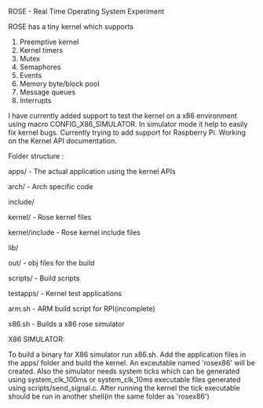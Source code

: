 ROSE - Real Time Operating System Experiment

ROSE has a tiny kernel which supports

1. Preemptive kernel
2. Kernel timers
3. Mutex
4. Semaphores
5. Events
6. Memory byte/block pool
7. Message queues
8. Interrupts

I have currently added support to test the kernel on a x86 environment using macro CONFIG_X86_SIMULATOR. In simulator mode it help to easily fix kernel bugs.
Currently trying to add support for Raspberry Pi. Working on the Kernel API documentation.

Folder structure :

apps/ - The actual application using the kernel APIs

arch/ - Arch specific code

include/

kernel/ - Rose kernel files

kernel/include - Rose kernel include files

lib/

out/ - obj files for the build

scripts/ - Build scripts

testapps/ - Kernel test applications

arm.sh - ARM build script for RPI(incomplete)

x86.sh - Builds a x86 rose simulator

X86 SIMULATOR:

To build a binary for X86 simulator run x86.sh. Add the application files in the apps/ folder and build the kernel. An exceutable named 'rosex86' will be created.
Also the simulator needs system ticks which can be generated using system_clk_100ms or system_clk_10ms executable files generated using scripts/send_signal.c. After running the kernel the tick executable should be run in another shell(in the same folder as 'rosex86')
